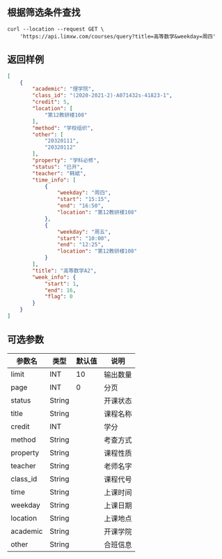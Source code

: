 ## 根据筛选条件查找
```url
curl --location --request GET \
    'https://api.limxw.com/courses/query?title=高等数学&weekday=周四'
```


## 返回样例
```json
[
    {
        "academic": "理学院",
        "class_id": "(2020-2021-2)-A071432s-41823-1",
        "credit": 5,
        "location": [
            "第12教研楼108"
        ],
        "method": "学校组织",
        "other": [
            "20320111",
            "20320112"
        ],
        "property": "学科必修",
        "status": "已开",
        "teacher": "韩斌",
        "time_info": [
            {
                "weekday": "周四",
                "start": "15:15",
                "end": "16:50",
                "location": "第12教研楼108"
            },
            {
                "weekday": "周五",
                "start": "10:00",
                "end": "12:25",
                "location": "第12教研楼108"
            }
        ],
        "title": "高等数学A2",
        "week_info": {
            "start": 1,
            "end": 16,
            "flag": 0
        }
    }
]
```


## 可选参数

| 参数名 | 类型 | 默认值 | 说明   |
| -------- | ------ |----|-------- |
| limit | INT    | 10 |输出数量 |
| page  | INT    | 0  |分页     |
| status   | String |    |开课状态 |
| title    | String |    |课程名称 |
| credit   | INT    |    |学分   |
| method   | String |    |考查方式 |
| property | String |    |课程性质 |
| teacher  | String |    |老师名字 |
| class_id | String |    |课程代号 |
| time     | String |    |上课时间 |
| weekday  | String |    |上课日期 |
| location | String |    |上课地点 |
| academic | String |    |开课学院 |
| other    | String |    |合班信息 |
